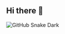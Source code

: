 ## Hi there 👋
<!--
**AJSuryaA/AJSuryaA** is a ✨ _special_ ✨ repository because its `README.md` (this file) appears on your GitHub profile.

Here are some ideas to get you started:

- 🔭 I’m currently working on ...
- 🌱 I’m currently learning ...
- 👯 I’m looking to collaborate on ...
- 🤔 I’m looking for help with ...
- 💬 Ask me about ...
- 📫 How to reach me: ...
- 😄 Pronouns: ...
- ⚡ Fun fact: ...
-->
![GitHub Snake Dark](https://raw.githubusercontent.com/AJSuryaA/AJSuryaA/output/github-contribution-grid-snake-dark.svg)

